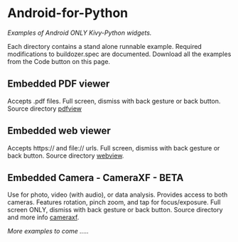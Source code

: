 Android-for-Python
==================

*Examples of Android ONLY Kivy-Python widgets.*

Each directory contains a stand alone runnable example. Required modifications to buildozer.spec are documented. Download all the examples from the Code button on this page.

## Embedded PDF viewer

Accepts .pdf files.
Full screen, dismiss with back gesture or back button.
Source directory [pdfview](https://github.com/RobertFlatt/Android-for-Python/pdfview)

## Embedded web viewer

Accepts https:// and file:// urls.
Full screen, dismiss with back gesture or back button.
Source directory [webview](https://github.com/RobertFlatt/Android-for-Python/webview).

## Embedded Camera - CameraXF - BETA

Use for photo, video (with audio), or data analysis.
Provides access to both cameras.
Features rotation, pinch zoom, and tap for focus/exposure.
Full screen ONLY, dismiss with back gesture or back button.
Source directory and more info [cameraxf](https://github.com/RobertFlatt/Android-for-Python/cameraxf).


*More examples to come .....*

